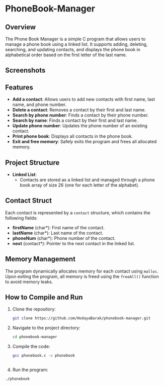 # PhoneBook-Manager

## Overview

The Phone Book Manager is a simple C program that allows users to manage a phone book using a linked list. 
It supports adding, deleting, searching, and updating contacts, and displays the phone book in alphabetical order based on the first letter of the last name.

## Screenshots

## Features

- **Add a contact**: Allows users to add new contacts with first name, last name, and phone number.
- **Delete a contact**: Removes a contact by their first and last name.
- **Search by phone number**: Finds a contact by their phone number.
- **Search by name**: Finds a contact by their first and last name.
- **Update phone number**: Updates the phone number of an existing contact.
- **Print phone book**: Displays all contacts in the phone book.
- **Exit and free memory**: Safely exits the program and frees all allocated memory.

## Project Structure

- **Linked List**: 
  - Contacts are stored as a linked list and managed through a phone book array of size 26 (one for each letter of the alphabet).


## Contact Struct

Each contact is represented by a `contact` structure, which contains the following fields:

- **firstName** (char*): First name of the contact.
- **lastName** (char*): Last name of the contact.
- **phoneNum** (char*): Phone number of the contact.
- **next** (contact*): Pointer to the next contact in the linked list.

## Memory Management

The program dynamically allocates memory for each contact using `malloc`. Upon exiting the program, all memory is freed using the `freeAll()` function to avoid memory leaks.

## How to Compile and Run

1. Clone the repository:
   ```bash
   git clone https://github.com/HodayaBarak/phonebook-manager.git

2. Navigate to the project directory:
    ```bash
    cd phonebook-manager

3. Compile the code:
   ```bash
   gcc phonebook.c -o phonebook
    
4. Run the program:
  ```bash
  ./phonebook



   
